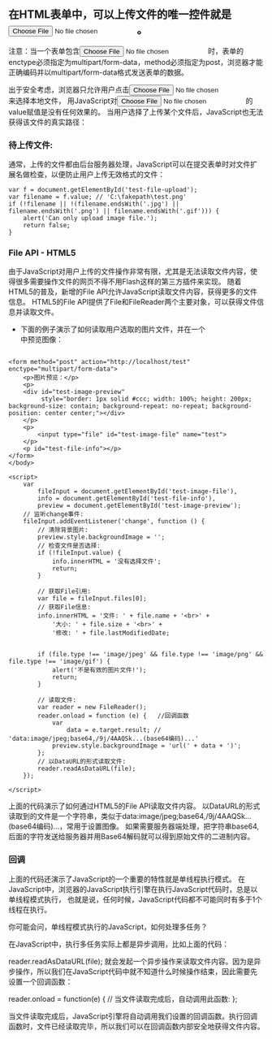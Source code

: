 
## 在HTML表单中，可以上传文件的唯一控件就是<input type="file">。

注意：当一个表单包含<input type="file">时，表单的enctype必须指定为multipart/form-data，method必须指定为post，浏览器才能正确编码并以multipart/form-data格式发送表单的数据。

出于安全考虑，浏览器只允许用户点击<input type="file">来选择本地文件，
用JavaScript对<input type="file">的value赋值是没有任何效果的。
当用户选择了上传某个文件后，JavaScript也无法获得该文件的真实路径：
   

### 待上传文件: 

通常，上传的文件都由后台服务器处理，JavaScript可以在提交表单时对文件扩展名做检查，以便防止用户上传无效格式的文件：
```
var f = document.getElementById('test-file-upload');
var filename = f.value; // 'C:\fakepath\test.png'
if (!filename || !(filename.endsWith('.jpg') || filename.endsWith('.png') || filename.endsWith('.gif'))) {
    alert('Can only upload image file.');
    return false;
}
```
### File API - HTML5

由于JavaScript对用户上传的文件操作非常有限，尤其是无法读取文件内容，使得很多需要操作文件的网页不得不用Flash这样的第三方插件来实现。
随着HTML5的普及，新增的File API允许JavaScript读取文件内容，获得更多的文件信息。
HTML5的File API提供了File和FileReader两个主要对象，可以获得文件信息并读取文件。

- 下面的例子演示了如何读取用户选取的图片文件，并在一个<div>中预览图像：

```$xslt

<form method="post" action="http://localhost/test" enctype="multipart/form-data">
    <p>图片预览：</p>
    <p>
    <div id="test-image-preview"
         style="border: 1px solid #ccc; width: 100%; height: 200px; background-size: contain; background-repeat: no-repeat; background-position: center center;"></div>
    </p>
    <p>
        <input type="file" id="test-image-file" name="test">
    </p>
    <p id="test-file-info"></p>
</form>
</body>

<script>
    var
        fileInput = document.getElementById('test-image-file'),
        info = document.getElementById('test-file-info'),
        preview = document.getElementById('test-image-preview');
    // 监听change事件:
    fileInput.addEventListener('change', function () {
        // 清除背景图片:
        preview.style.backgroundImage = '';
        // 检查文件是否选择:
        if (!fileInput.value) {
            info.innerHTML = '没有选择文件';
            return;
        }
        
        // 获取File引用:
        var file = fileInput.files[0];
        // 获取File信息:
        info.innerHTML = '文件: ' + file.name + '<br>' +
            '大小: ' + file.size + '<br>' +
            '修改: ' + file.lastModifiedDate;
        
        
        if (file.type !== 'image/jpeg' && file.type !== 'image/png' && file.type !== 'image/gif') {
            alert('不是有效的图片文件!');
            return;
        }
        
        // 读取文件:
        var reader = new FileReader();
        reader.onload = function (e) {   //回调函数
            var
                data = e.target.result; // 'data:image/jpeg;base64,/9j/4AAQSk...(base64编码)...'
            preview.style.backgroundImage = 'url(' + data + ')';
        };
        // 以DataURL的形式读取文件:
        reader.readAsDataURL(file);
    });

</script>

```

上面的代码演示了如何通过HTML5的File API读取文件内容。
以DataURL的形式读取到的文件是一个字符串，类似于data:image/jpeg;base64,/9j/4AAQSk...(base64编码)...，常用于设置图像。
如果需要服务器端处理，把字符串base64,后面的字符发送给服务器并用Base64解码就可以得到原始文件的二进制内容。

### 回调
上面的代码还演示了JavaScript的一个重要的特性就是单线程执行模式。
在JavaScript中，浏览器的JavaScript执行引擎在执行JavaScript代码时，总是以单线程模式执行，
也就是说，任何时候，JavaScript代码都不可能同时有多于1个线程在执行。

你可能会问，单线程模式执行的JavaScript，如何处理多任务？

在JavaScript中，执行多任务实际上都是异步调用，比如上面的代码：

reader.readAsDataURL(file);
就会发起一个异步操作来读取文件内容。因为是异步操作，所以我们在JavaScript代码中就不知道什么时候操作结束，因此需要先设置一个回调函数：

reader.onload = function(e) {
    // 当文件读取完成后，自动调用此函数:
};

当文件读取完成后，JavaScript引擎将自动调用我们设置的回调函数。执行回调函数时，文件已经读取完毕，所以我们可以在回调函数内部安全地获得文件内容。